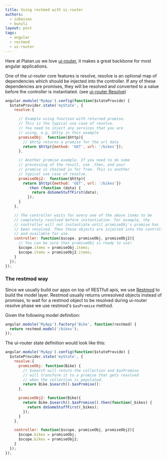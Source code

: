 ```yaml
---
title: Using restmod with ui-router
authors: 
  - iobaixas
  - bunzli
layout: post
tags:
  - angular
  - restmod
  - ui-router
---
```



Here at Platan.us we love [ui-router][1], it makes a great backbone for most angular applications.

One of the ui-router core features is resolve, resolve is an optional map of dependencies which should be injected into the controller. If any of these dependencies are promises, they will be resolved and converted to a value before the controller is instantiated. (see [ui-router Resolve][2])

```javascript
angular.module('MyApp').config(function($stateProvide) {
  $stateProvider.state('myState', {
    resolve:{

      // Example using function with returned promise.
      // This is the typical use case of resolve.
      // You need to inject any services that you are
      // using, e.g. $http in this example
      promiseObj:  function($http){
        // $http returns a promise for the url data
        return $http({method: 'GET', url: '/bikes'});
      },

      // Another promise example. If you need to do some
      // processing of the result, use .then, and your
      // promise is chained in for free. This is another
      // typical use case of resolve.
      promiseObj2:  function($http){
        return $http({method: 'GET', url: '/bikes'})
          .then (function (data) {
            return doSomeStuffFirst(data);
          });
      }
    },

    // The controller waits for every one of the above items to be
    // completely resolved before instantiation. For example, the
    // controller will not instantiate until promiseObj's promise has
    // been resolved. Then those objects are injected into the controller
    // and available for use.
    controller: function($scope, promiseObj, promiseObj2){
      // You can be sure that promiseObj is ready to use!
      $scope.items = promiseObj.items;
      $scope.items = promiseObj2.items;
    }
  });
});
```

### The restmod way

Since we usually build our apps on top of RESTfull apis, we use [Restmod][3] to build the model layer. Restmod usually returns unresolved objects instead of promises, to wait for a restmod object to be resolved during ui-router resolve phase we use restmod's `$asPromise` method.

Given the following model definition:

```javascript
angular.module('MyApp').factory('Bike', function(restmod) {
  return restmod.model('/bikes');
});
```

The ui-router state definition would look like this:

```javascript
angular.module('MyApp').config(function($stateProvide) {
  $stateProvider.state('myState', {
    resolve:{
      promiseObj: function(Bike) {
        // $search will return the collection and $asPromise
        // will transform it to a promise that gets resolved
        // when the collection is populated.
        return Bike.$search().$asPromise():
      },

      promiseObj2: function(Bike){
        return Bike.$search().$asPromise().then(function(_bikes) {
          return doSomeStuffFirst(_bikes);
        });
      }
    },

    controller: function($scope, promiseObj, promiseObj2){
      $scope.bikes = promiseObj;
      $scope.bikes = promiseObj2;
    }
  });
});
```

[1]: https://github.com/angular-ui/ui-router
[2]: https://github.com/angular-ui/ui-router/wiki#resolve
[3]: https://github.com/platanus/angular-restmod
